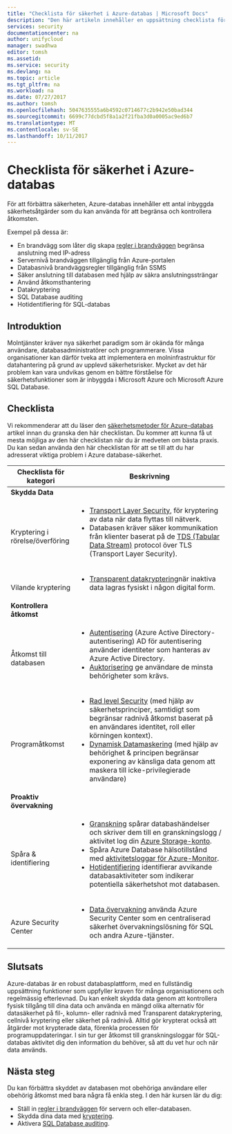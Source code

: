 ```yaml
---
title: "Checklista för säkerhet i Azure-databas | Microsoft Docs"
description: "Den här artikeln innehåller en uppsättning checklista för Azure database-säkerhet."
services: security
documentationcenter: na
author: unifycloud
manager: swadhwa
editor: tomsh
ms.assetid: 
ms.service: security
ms.devlang: na
ms.topic: article
ms.tgt_pltfrm: na
ms.workload: na
ms.date: 07/27/2017
ms.author: tomsh
ms.openlocfilehash: 5047635555a6b4592c0714677c2b942e50bad344
ms.sourcegitcommit: 6699c77dcbd5f8a1a2f21fba3d0a0005ac9ed6b7
ms.translationtype: MT
ms.contentlocale: sv-SE
ms.lasthandoff: 10/11/2017
---
```

# <a name="azure-database-security-checklist"></a>Checklista för säkerhet i Azure-databas

För att förbättra säkerheten, Azure-databas innehåller ett antal inbyggda säkerhetsåtgärder som du kan använda för att begränsa och kontrollera åtkomsten.

Exempel på dessa är:

-   En brandvägg som låter dig skapa [regler i brandväggen](https://docs.microsoft.com/en-us/azure/sql-database/sql-database-firewall-configure) begränsa anslutning med IP-adress
-   Servernivå brandväggen tillgänglig från Azure-portalen
-   Databasnivå brandväggsregler tillgänglig från SSMS
-   Säker anslutning till databasen med hjälp av säkra anslutningssträngar
-   Använd åtkomsthantering
-   Datakryptering
-   SQL Database auditing
-   Hotidentifiering för SQL-databas

## <a name="introduction"></a>Introduktion
Molntjänster kräver nya säkerhet paradigm som är okända för många användare, databasadministratörer och programmerare. Vissa organisationer kan därför tveka att implementera en molninfrastruktur för datahantering på grund av upplevd säkerhetsrisker. Mycket av det här problem kan vara undvikas genom en bättre förståelse för säkerhetsfunktioner som är inbyggda i Microsoft Azure och Microsoft Azure SQL Database.

## <a name="checklist"></a>Checklista
Vi rekommenderar att du läser den [säkerhetsmetoder för Azure-databas](https://docs.microsoft.com/en-us/azure/security/azure-database-security-best-practices) artikel innan du granska den här checklistan. Du kommer att kunna få ut mesta möjliga av den här checklistan när du är medveten om bästa praxis. Du kan sedan använda den här checklistan för att se till att du har adresserat viktiga problem i Azure database-säkerhet.


|Checklista för kategori| Beskrivning|
| ------------ | -------- |
|**Skydda Data**||
| <br> Kryptering i rörelse/överföring| <ul><li>[Transport Layer Security](https://docs.microsoft.com/en-us/windows-server/security/tls/transport-layer-security-protocol), för kryptering av data när data flyttas till nätverk.</li><li>Databasen kräver säker kommunikation från klienter baserat på de [TDS (Tabular Data Stream)](https://msdn.microsoft.com/en-in/library/dd357628.aspx) protocol över TLS (Transport Layer Security).</li></ul> |
|<br>Vilande kryptering| <ul><li>[Transparent datakryptering](http://go.microsoft.com/fwlink/?LinkId=526242)när inaktiva data lagras fysiskt i någon digital form.</li></ul>|
|**Kontrollera åtkomst**||  
|<br> Åtkomst till databasen | <ul><li>[Autentisering](https://docs.microsoft.com/en-us/azure/sql-database/sql-database-control-access) (Azure Active Directory-autentisering) AD för autentisering använder identiteter som hanteras av Azure Active Directory.</li><li>[Auktorisering](https://docs.microsoft.com/en-us/azure/sql-database/sql-database-control-access) ge användare de minsta behörigheter som krävs.</li></ul> |
|<br>Programåtkomst| <ul><li>[Rad level Security](https://msdn.microsoft.com/library/dn765131) (med hjälp av säkerhetsprinciper, samtidigt som begränsar radnivå åtkomst baserat på en användares identitet, roll eller körningen kontext).</li><li>[Dynamisk Datamaskering](https://docs.microsoft.com/en-us/azure/sql-database/sql-database-dynamic-data-masking-get-started) (med hjälp av behörighet & principen begränsar exponering av känsliga data genom att maskera till icke-privilegierade användare)</li></ul>|
|**Proaktiv övervakning**||  
| <br>Spåra & identifiering| <ul><li>[Granskning](https://docs.microsoft.com/en-us/azure/sql-database/sql-database-auditing) spårar databashändelser och skriver dem till en granskningslogg / aktivitet log din [Azure Storage-konto](https://docs.microsoft.com/en-us/azure/storage/storage-create-storage-account).</li><li>Spåra Azure Database hälsotillstånd med [aktivitetsloggar för Azure-Monitor](https://docs.microsoft.com/en-us/azure/monitoring-and-diagnostics/monitoring-overview-activity-logs).</li><li>[Hotidentifiering](https://docs.microsoft.com/en-us/azure/sql-database/sql-database-threat-detection) identifierar avvikande databasaktiviteter som indikerar potentiella säkerhetshot mot databasen. </li></ul> |
|<br>Azure Security Center| <ul><li>[Data övervakning](https://docs.microsoft.com/en-us/azure/security-center/security-center-enable-auditing-on-sql-databases) använda Azure Security Center som en centraliserad säkerhet övervakningslösning för SQL och andra Azure-tjänster.</li></ul>|     

## <a name="conclusion"></a>Slutsats
Azure-databas är en robust databasplattform, med en fullständig uppsättning funktioner som uppfyller kraven för många organisationens och regelmässig efterlevnad. Du kan enkelt skydda data genom att kontrollera fysisk tillgång till dina data och använda en mängd olika alternativ för datasäkerhet på fil-, kolumn- eller radnivå med Transparent datakryptering, cellnivå kryptering eller säkerhet på radnivå. Alltid gör krypterat också att åtgärder mot krypterade data, förenkla processen för programuppdateringar. I sin tur ger åtkomst till granskningsloggar för SQL-databas aktivitet dig den information du behöver, så att du vet hur och när data används.

## <a name="next-steps"></a>Nästa steg
Du kan förbättra skyddet av databasen mot obehöriga användare eller obehörig åtkomst med bara några få enkla steg. I den här kursen lär du dig:

- Ställ in [regler i brandväggen](https://docs.microsoft.com/en-us/azure/sql-database/sql-database-firewall-configure) för servern och eller-databasen.
- Skydda dina data med [kryptering](https://docs.microsoft.com/en-us/sql/relational-databases/security/encryption/sql-server-encryption).
- Aktivera [SQL Database auditing](https://docs.microsoft.com/en-us/azure/sql-database/sql-database-auditing).

